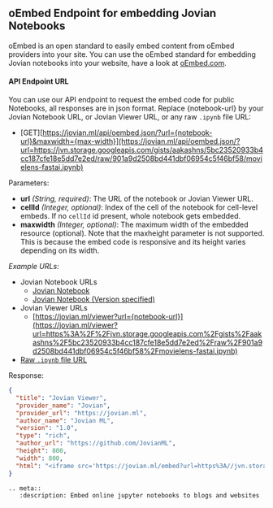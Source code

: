 ## oEmbed Endpoint for embedding Jovian Notebooks

oEmbed is an open standard to easily embed content from oEmbed providers into your site. You can use the oEmbed standard for embedding Jovian notebooks into your website, have a look at [oEmbed.com](https://oembed.com).

#### API Endpoint URL

You can use our API endpoint to request the embed code for public Notebooks, all responses are in json format. Replace {notebook-url} by your Jovian Notebook URL, or Jovian Viewer URL, or any raw `.ipynb` file URL:

- [GET][https://jovian.ml/api/oembed.json/?url={notebook-url}&maxwidth={max-width}](https://jovian.ml/api/oembed.json/?url=https://jvn.storage.googleapis.com/gists/aakashns/5bc23520933b4cc187cfe18e5dd7e2ed/raw/901a9d2508bd441dbf06954c5f46bf58/movielens-fastai.ipynb)

Parameters:

- **url** _(String, required)_: The URL of the notebook or Jovian Viewer URL.
- **cellId** _(Integer, optional)_: Index of the cell of the notebook for cell-level embeds. If no `cellId` id present, whole notebook gets embedded.
- **maxwidth** _(Integer, optional)_: The maximum width of the embedded resource (optional). Note that the maxheight parameter is not supported. This is because the embed code is responsive and its height varies depending on its width.

_Example URLs:_

- Jovian Notebook URLs
  - [Jovian Notebook](https://jovian.ml/aakashns/01-pytorch-basics)
  - [Jovian Notebook (Version specified)](https://jovian.ml/aakashns/movielens-fastai/v/14)
- Jovian Viewer URLs
  - [https://jovian.ml/viewer?url={notebook-url}](https://jovian.ml/viewer?url=https%3A%2F%2Fjvn.storage.googleapis.com%2Fgists%2Faakashns%2F5bc23520933b4cc187cfe18e5dd7e2ed%2Fraw%2F901a9d2508bd441dbf06954c5f46bf58%2Fmovielens-fastai.ipynb)
- [Raw `.ipynb` file URL](https://jvn.storage.googleapis.com/gists/aakashns/5bc23520933b4cc187cfe18e5dd7e2ed/raw/901a9d2508bd441dbf06954c5f46bf58/movielens-fastai.ipynb)

Response:

```json
{
  "title": "Jovian Viewer",
  "provider_name": "Jovian",
  "provider_url": "https://jovian.ml",
  "author_name": "Jovian ML",
  "version": "1.0",
  "type": "rich",
  "author_url": "https://github.com/JovianML",
  "height": 800,
  "width": 800,
  "html": "<iframe src='https://jovian.ml/embed?url=https%3A//jvn.storage.googleapis.com/gists/aakashns/5bc23520933b4cc187cfe18e5dd7e2ed/raw/901a9d2508bd441dbf06954c5f46bf58/movielens-fastai.ipynb' title='Jovian Viewer' height=800 width=800 frameborder=0 allowfullscreen></iframe>"
}
```

```eval_rst
.. meta::
   :description: Embed online jupyter notebooks to blogs and websites
```
